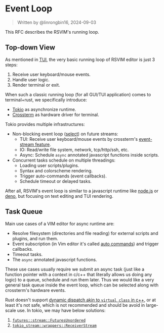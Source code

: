 # Event Loop

> Written by @linrongbin16, 2024-09-03

This RFC describes the RSVIM's running loop.

## Top-down View

As mentioned in [TUI](https://github.com/rsvim/rfc/blob/e47afd180cc7038675addecf82efed040336ad72/1-TUI.md?#L9), the very basic running loop of RSVIM editor is just 3 steps:

1. Receive user keyboard/mouse events.
2. Handle user logic.
3. Render terminal or exit.

When such a classic running loop (for all GUI/TUI application) comes to terminal+rust, we specifically introduce:

- [Tokio](https://tokio.rs/) as asynchronize runtime.
- [Crossterm](https://github.com/crossterm-rs/crossterm) as hardware driver for terminal.

Tokio provides multiple infrastructures:

- Non-blocking event loop ([select](https://docs.rs/tokio/latest/tokio/macro.select.html)) on future streams:
  - TUI: Receive user keyboard/mouse events by crossterm's [event-stream feature](https://github.com/crossterm-rs/crossterm?tab=readme-ov-file#feature-flags).
  - IO: Read/write file system, network, tcp/http/ssh, etc.
  - Async: Schedule `async` annotated javascript functions inside scripts.
- Concurrent tasks schedule on multiple threadings:
  - Loading user scripts/plugins.
  - Syntax and colorscheme rendering.
  - Trigger auto-commands (event callbacks).
  - Schedule timeout or delayed tasks.

After all, RSVIM's event loop is similar to a javascript runtime like [node.js](https://nodejs.org/) or [deno](https://deno.com/), but focusing on text editing and TUI rendering.

## Task Queue

Main use cases of a VIM editor for async runtime are:

- Resolve filesystem (directories and file reading) for external scripts and plugins, and run them.
- Event subscription (in Vim editor it's called [auto commands](https://vimhelp.org/autocmd.txt.html#autocmd.txt)) and trigger callbacks.
- Timeout tasks.
- The `async` annotated javascript functions.

These use cases usually require we submit an async task (just like a function pointer with a context in c/c++ that literally allows us doing any logic) to a queue, schedule and run them later. Thus we would like a very general task queue inside the event loop, which can be selected along with crossterm's hardware events.

Rust doesn't support [dynamic dispatch akin to `virtual class` in c++](https://doc.rust-lang.org/book/ch17-01-what-is-oo.html#polymorphism), or at least it's not safe, which is not recommended and should be avoid in large-scale use. In tokio, we may have below solutions:

1. [`futures::stream::FuturesUnordered`](https://docs.rs/futures/latest/futures/stream/struct.FuturesUnordered.html)
2. [`tokio_stream::wrappers::ReceiverStream`](https://docs.rs/tokio-stream/latest/tokio_stream/wrappers/struct.ReceiverStream.html)
